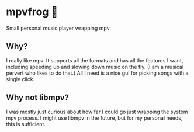 # mpvfrog 🐸
Small personal music player wrapping mpv

## Why?
I really like mpv.
It supports all the formats and has all the features I want, including speeding up and slowing down music on the fly.
(I am a musical pervert who likes to do that.)
All I need is a nice gui for picking songs with a single click.

## Why not libmpv?
I was mostly just curious about how far I could go just wrapping the system mpv process.
I might use libmpv in the future, but for my personal needs, this is sufficient.
